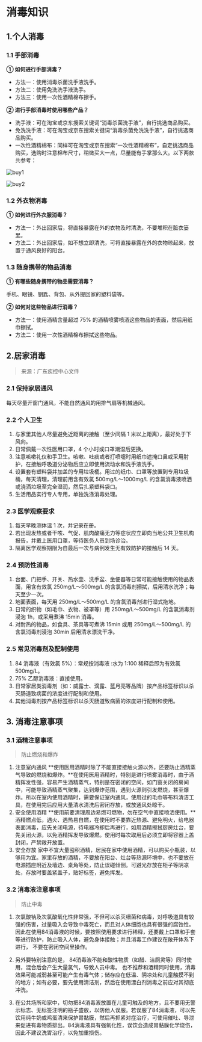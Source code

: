 # 消毒知识

## 1.个人消毒

### 1.1 手部消毒

**① 如何进行手部消毒？**

- 方法一：使用消毒杀菌洗手液洗手。
- 方法二：使用免洗洗手液洗手。
- 方法三：使用一次性酒精棉布擦手。

**② 进行手部消毒时使用哪些产品？**

- 洗手液：可在淘宝或京东搜索关键词“消毒杀菌洗手液”，自行挑选商品购买。
- 免洗洗手液：可在淘宝或京东搜索关键词“消毒杀菌免洗洗手液”，自行挑选商品购买。
- 一次性酒精棉布：同样可在淘宝或京东搜索“一次性酒精棉布”，自定挑选商品购买，选购时注意棉布尺寸，稍微买大一点，尽量能有手掌那么大。以下两款共参考：

![buy1](https://bookpic.lrts.me/0zjtgv23mas1xavzk3ksfkq2v8281be6.png)

![buy2](https://bookpic.lrts.me/b8vpehxfm7a57htlj57ir78ktgr4ckuo.png)

### 1.2 外衣物消毒

**① 如何进行外衣服消毒？**

- 方法一：外出回家后，将直接暴露在外的衣物及时清洗，不要堆积在脏衣篓里。
- 方法二：外出回家后，如不想立即清洗，可将直接暴露在外的衣物晾起来，放置于通风良好的阳台。


### 1.3 随身携带的物品消毒

**① 有哪些随身携带的物品需要消毒？**

手机、眼镜、钥匙、背包、从外提回家的塑料袋等。

**② 如何对这些物品进行消毒？**

- 方法一：使用酒精含量超过 75% 的酒精喷雾喷洒这些物品的表面，然后用纸巾擦拭。
- 方法二：使用一次性酒精棉布擦拭这些物品。


## 2.居家消毒

> 来源：广东疾控中心文件

### 2.1 保持家居通风

每天尽量开窗门通风，不能自然通风的用排气扇等机械通风。

### 2.2 个人卫生

1. 与家里其他人尽量避免近距离的接触（至少间隔 1 米以上距离），最好处于下风向。
2. 日常佩戴一次性医用口罩，4 个小时或口罩潮湿后更换。
3. 注意咳嗽礼仪和手卫生。咳嗽、吐痰或者打喷嚏时用纸巾遮掩口鼻或采用肘护，在接触呼吸道分泌物后应立即使用流动水和洗手液洗手。
4. 设置套有塑料袋并加盖的专用垃圾桶。用过的纸巾、口罩等放置到专用垃圾桶，每天清理，清理前用含有效氯 500mg/L～1000mg/L 的含氯消毒液喷洒或浇洒垃圾至完全湿润，然后扎紧塑料袋口。
5. 生活用品实行专人专用，单独洗涤消毒处理。

### 2.3 医学观察要求

1. 每天早晚测体温 1 次，并记录在册。
2. 若出现发热或者干咳、气促、肌肉酸痛无力等症状应立即向当地公共卫生机构报告，并戴上医用口罩，等待医务人员到场诊治。
3. 隔离医学观察期限为自最后一次与病例发生无有效防护的接触后 14 天。

### 2.4 预防性消毒

1. 台面、门把手、开关、热水壶、洗手盆、坐便器等日常可能接触使用的物品表面，用含有效氯 250mg/L～500mg/L 的含氯消毒剂擦拭，后用清水洗净；每天至少一次。
2. 地面表面，每天用 250mg/L～500mg/L 的含氯消毒剂进行湿式拖地。
3. 日常的织物（如毛巾、衣物、被罩等）用 250mg/L～500mg/L 的含氯消毒剂浸泡 1h，或采用煮沸 15min 消毒。
4. 对耐热的物品，如食具、茶具等可煮沸 15min 或用 250mg/L～500mg/L 的含氯消毒剂浸泡 30min 后用清水漂洗干净。

### 2.5 常见消毒剂及配制使用

1. 84 消毒液（有效氯 5%）：常规按消毒液 :水为 1:100 稀释后即为有效氯 500mg/L。
2. 75% 乙醇消毒液：直接使用。
3. 日常家居类消毒剂（如：威露士、滴露、蓝月亮等品牌）按产品标签标识以杀灭肠道致病菌的浓度进行配制和使用。
4. 其他消毒剂按产品标签标识以杀灭肠道致病菌的浓度进行配制和使用。

## 3. 消毒注意事项
### 3.1 酒精注意事项
> 防止燃烧和爆炸
1. 注意室内通风
**使用医用酒精时除了不能直接接触火源以外，还要防止酒精蒸气导致的燃烧和爆炸。**在使用医用酒精时，特别是进行喷雾消毒时，由于酒精挥发性强，容易产生酒精蒸气，特别是在密闭的空间，如门窗关闭的房间中，可能导致酒精蒸气聚集，达到爆炸范围，遇到火源则引发燃烧，甚至爆炸。所以在室内使用酒精时，需要保证室内通风，使用过的毛巾等布料清洁工具，在使用完后应用大量清水清洗后密闭存放，或放通风处晾干。
2. 安全使用酒精
**使用前要清理周边易燃可燃物，勿在空气中直接喷洒使用。**酒精燃点低，遇火、遇热易自燃，在使用时不要靠近热源、避免明火，给电器表面消毒，应先关闭电源，待电器冷却后再进行，如用酒精擦拭厨房灶台，要先关闭火源，以免酒精挥发导致爆燃。使用时每次取用后必须立即将容器上盖封闭，严禁敞开放置。
3. 安全存放 
家中不宜大量囤积酒精，居民在家中使用酒精，可以购买小瓶装，以够用为宜。家里存放的酒精，不要放在阳台、灶台等热源环境中，也不要放在电源插座附近及墙边、桌角等处，防止误碰倾倒。可避光存放在柜子等阴凉处，存放时要盖紧盖子，贴好标签，避免挥发。

### 3.2 消毒液注意事项
> 防止中毒
1. 次氯酸钠及次氯酸氧化性非常强，不但可以杀灭细菌和病毒，对呼吸道具有较强的伤害，过量吸入会导致中毒死亡，而且对人体细胞也具有很强的腐蚀性。 因此在使用84消毒液的时候，要按照使用要求进行稀释，还要戴上口罩和手套等进行防护，防止吸入人体，避免身体接触；并且消毒工作建议在敞开体系下进行， 不要在密闭空间里操作。

2. 另外要特别注意的是， 84消毒液不能和酸性物质（如醋、洁厕灵等）同时使用，混合后会产生大量氯气，导致人员中毒。 也不推荐和酒精同时使用，消毒效果可能减弱甚至可能产生有毒气体；储存应在低温、阴凉处和儿童触摸不到的地方；如有必要，要先使用清洁剂，然后在使用漂白剂消毒之前应对其彻底冲洗。

3. 在公共场所和家中，切勿把84消毒液放置在儿童可触及的地方，且不要用无警示标志、无标签注明的瓶子盛放，以防他人误服。若误服了84消毒液，可以先饮用纯牛奶或鸡蛋清来保护胃黏膜，然后再抓紧对症治疗，可使用催吐、导泄来促进有毒物质排出。84消毒液具有强氧化性，误饮会造成胃黏膜化学烧伤，因此不建议洗胃治疗，以免加重损伤。
